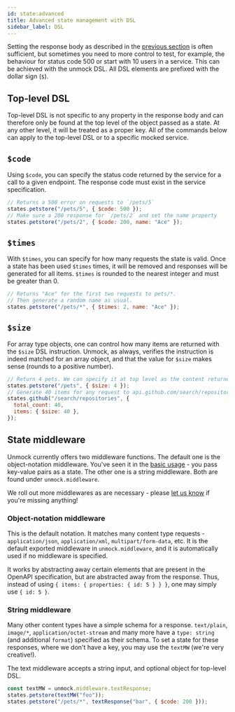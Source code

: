 ```yaml
---
id: state:advanced
title: Advanced state management with DSL
sidebar_label: DSL
---
```


Setting the response body as described in the [previous section](state-basic.md) is often sufficient, but sometimes you need to more control to test, for example, the behaviour for status code 500 or start with 10 users in a service. This can be achieved with the unmock DSL. All DSL elements are prefixed with the dollar sign (`$`).

## Top-level DSL

Top-level DSL is not specific to any property in the response body and can therefore only be found at the top level of the object passed as a state. At any other level, it will be treated as a proper key. All of the commands below can apply to the top-level DSL or to a specific mocked service.

## `$code`

Using `$code`, you can specify the status code returned by the service for a call to a given endpoint. The response code must exist in the service specification.

```javascript
// Returns a 500 error on requests to `/pets/5`
states.petstore("/pets/5", { $code: 500 });
// Make sure a 200 response for `/pets/2` and set the name property
states.petstore("/pets/2", { $code: 200, name: "Ace" });
```

## `$times`

With `$times`, you can specify for how many requests the state is valid. Once a state has been used `$times` times, it will be removed and responses will be generated for all items.
`$times` is rounded to the nearest integer and must be greater than 0.

```javascript
// Returns "Ace" for the first two requests to pets/*.
// Then generate a random name as usual.
states.petstore("/pets/*", { $times: 2, name: "Ace" });
```

## `$size`

For array type objects, one can control how many items are returned with the `$size` DSL instruction. Unmock, as always, verifies the instruction is indeed matched for an array object, and that the value for `$size` makes sense (rounds to a positive number).

```javascript
// Return 4 pets. We can specify it at top level as the content returned is an array.
states.petstore("/pets", { $size: 4 });
// Generate 40 items for any request to api.github.com/search/repositories
states.github("/search/repositories", {
  total_count: 40,
  items: { $size: 40 },
});
```

## State middleware

Unmock currently offers two middleware functions. The default one is the object-notation middleware. You've seen it in the [basic usage](state-basic.md) - you pass key-value pairs as a state. The other one is a string middleware. Both are found under `unmock.middleware`.

We roll out more middlewares as are necessary - please [let us know](https://github.com/unmock/unmock-js/issues) if you're missing anything!

### Object-notation middleware

This is the default notation. It matches many content type requests - `application/json`, `application/xml`, `multipart/form-data`, etc. It is the default exported middleware in `unmock.middleware`, and it is automatically used if no middleware is specified.

It works by abstracting away certain elements that are present in the OpenAPI specification, but are abstracted away from the response. Thus, instead of using `{ items: { properties: { id: 5 } } }`, one may simply use `{ id: 5 }`.

### String middleware

Many other content types have a simple schema for a response. `text/plain`, `image/*`, `application/octet-stream` and many more have a `type: string` (and additional `format`) specified as their schema. To set a state for these responses, where we don't have a key, you may use the `textMW` (we're very creative!).

The text middleware accepts a string input, and optional object for top-level DSL.

```javascript
const textMW = unmock.middleware.textResponse;
states.petstore(textMW("foo"));
states.petstore("/pets/*", textResponse("bar", { $code: 200 }));
```
